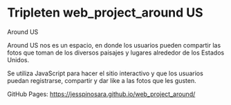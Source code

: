 # Tripleten web_project_around US

Around US

Around US nos es un espacio, en donde los usuarios pueden compartir las fotos que toman de los diversos paisajes y lugares alrededor de los Estados Unidos.

Se utiliza JavaScript para hacer el sitio interactivo y que los usuarios puedan registrarse, compartir y dar like a las fotos que les gusten.

GitHub Pages: https://jesspinosara.github.io/web_project_around/
